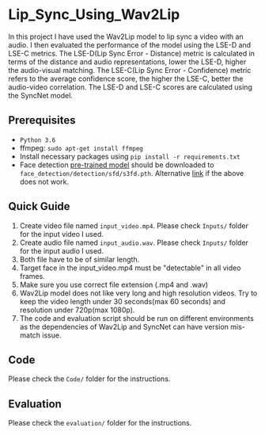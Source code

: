 # Lip_Sync_Using_Wav2Lip
 
In this project I have used the Wav2Lip model to lip sync a video with an audio. 
I then evaluated the performance of the model using the LSE-D and LSE-C metrics. The LSE-D(Lip Sync Error - Distance) metric is calculated in terms of the distance and audio representations, lower the LSE-D, higher the audio-visual matching. The LSE-C(Lip Sync Error - Confidence) metric refers to the average confidence score, the higher the LSE-C, better the audio-video correlation. The LSE-D and LSE-C scores are calculated using the SyncNet model.

Prerequisites
-------------
- `Python 3.6` 
- ffmpeg: `sudo apt-get install ffmpeg`
- Install necessary packages using `pip install -r requirements.txt`
- Face detection [pre-trained model](https://www.adrianbulat.com/downloads/python-fan/s3fd-619a316812.pth) should be downloaded to `face_detection/detection/sfd/s3fd.pth`. Alternative [link](https://iiitaphyd-my.sharepoint.com/:u:/g/personal/prajwal_k_research_iiit_ac_in/EZsy6qWuivtDnANIG73iHjIBjMSoojcIV0NULXV-yiuiIg?e=qTasa8) if the above does not work.

## Quick Guide
1. Create video file named `input_video.mp4`. Please check `Inputs/` folder for the input video I used.
2. Create audio file named `input_audio.wav`. Please check `Inputs/` folder for the input audio I used.
3. Both file have to be of similar length.
4. Target face in the input_video.mp4 must be "detectable" in all video frames.
5. Make sure you use correct file extension (.mp4 and .wav)
6. Wav2Lip model does not like very long and high resolution videos. Try to keep the video length under 30 seconds(max 60 seconds) and resolution under 720p(max 1080p).
7. The code and evaluation script should be run on different environments as the dependencies of Wav2Lip and SyncNet can have version mis-match issue.

Code
----------
Please check the `Code/` folder for the instructions.


Evaluation
----------
Please check the `evaluation/` folder for the instructions.